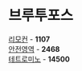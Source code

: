 # 브루투포스
[리모컨](https://github.com/wayandway/algorithms-cpp/blob/master/BOJ/Bruteforcing/1107.cpp) - **1107** <br>
[안전영역](https://github.com/wayandway/algorithms-cpp/blob/master/BOJ/Bruteforcing/2468.cpp) - **2468** <br>
[테트로미노](https://github.com/wayandway/algorithms-cpp/blob/master/BOJ/Bruteforcing/14500.cpp) - **14500** <br>